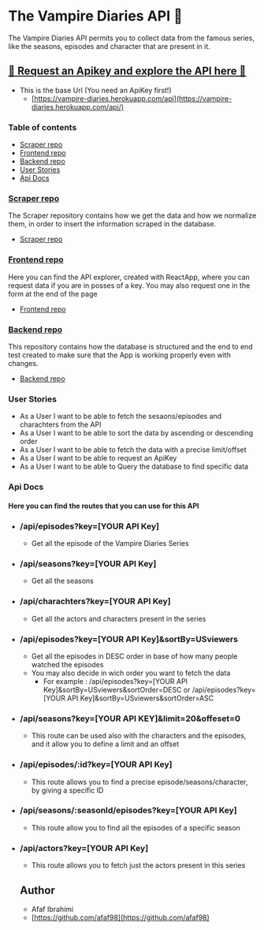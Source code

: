 # The Vampire Diaries API 🧛

The Vampire Diaries API permits you to collect data from the famous series,
like the seasons, episodes and character that are present in it.

## [🧛 Request an Apikey and explore the API here 🧛 ](https://vampire-diaries-api.netlify.app/)

- This is the base Url (You need an ApiKey first!)
  - [https://vampire-diaries.herokuapp.com/api](https://vampire-diaries.herokuapp.com/api/)

### Table of contents

- [Scraper repo](#Scraper-repo)
- [Frontend repo](#Frontend-repo)
- [Backend repo](#Backend-repo)
- [User Stories](#User-Stories)
- [Api Docs](#Api-Docs)

### [Scraper repo](https://github.com/afaf98/Vampire_diaries_API/tree/development/scraper)

The Scraper repository contains how we get the data and how we normalize them, in order to insert the information scraped in the database.

- [Scraper repo](https://github.com/afaf98/Vampire_diaries_API/tree/development/scraper)

### [Frontend repo](https://github.com/afaf98/Vampire_diaries_API/tree/development/client)

Here you can find the API explorer, created with ReactApp, where you can request data if you are in posses of a key.
You may also request one in the form at the end of the page

- [Frontend repo](https://github.com/afaf98/Vampire_diaries_API/tree/development/client)

### [Backend repo](https://github.com/afaf98/Vampire_diaries_API/tree/development/server)

This repository contains how the database is structured and the end to end test created to make sure that the App is working properly even with changes.

- [Backend repo](https://github.com/afaf98/Vampire_diaries_API/tree/development/server)

### User Stories

- As a User I want to be able to fetch the sesaons/episodes and charachters from the API
- As a User I want to be able to sort the data by ascending or descending order
- As a User I want to be able to fetch the data with a precise limit/offset
- As a User I want to be able to request an ApiKey
- As a User I want to be able to Query the database to find specific data

### Api Docs

#### Here you can find the routes that you can use for this API

- ### /api/episodes?key=[YOUR API Key]
  - Get all the episode of the Vampire Diaries Series
- ### /api/seasons?key=[YOUR API Key]
  - Get all the seasons
- ### /api/charachters?key=[YOUR API Key]
  - Get all the actors and characters present in the series
- ### /api/episodes?key=[YOUR API Key]&sortBy=USviewers
  - Get all the episodes in DESC order in base of how many people watched the episodes
  - You may also decide in wich order you want to fetch the data
    - For example : /api/episodes?key=[YOUR API Key]&sortBy=USviewers&sortOrder=DESC
      or /api/episodes?key=[YOUR API Key]&sortBy=USviewers&sortOrder=ASC
- ### /api/seasons?key=[YOUR API KEY]&limit=20&offeset=0
  - This route can be used also with the characters and the episodes, and it allow you to define a limit and an offset
- ### /api/episodes/:id?key=[YOUR API Key]
  - This route allows you to find a precise episode/seasons/character, by giving a specific ID
- ### /api/seasons/:seasonId/episodes?key=[YOUR API Key]
  - This route allow you to find all the episodes of a specific season
- ### /api/actors?key=[YOUR API Key]

  - This route allows you to fetch just the actors present in this series

  ## Author

  - Afaf Ibrahimi
  - [https://github.com/afaf98](https://github.com/afaf98)

